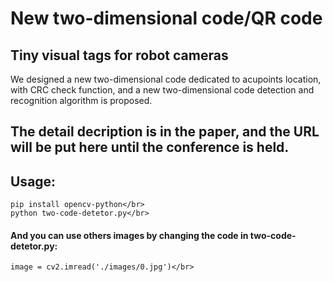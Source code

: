 # New two-dimensional code/QR code 
## Tiny visual tags for  robot cameras

We designed a new two-dimensional code dedicated to acupoints location, with CRC check function, and a new two-dimensional code detection and recognition algorithm is proposed.</br>
## The detail decription is in the paper, and the URL will be put here until the conference is held.

## Usage:
    pip install opencv-python</br>
    python two-code-detetor.py</br>
#### And you can use others images by changing the code in two-code-detetor.py:</br> 
    image = cv2.imread('./images/0.jpg')</br>



